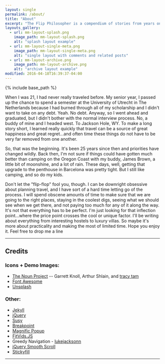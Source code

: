 ```yaml
---
layout: single
permalink: /about/
title: "About"
excerpt: "The Flip Philosopher is a compendium of stories from years on the road with and without kids."
layouts_gallery:
  - url: mm-layout-splash.png
    image_path: mm-layout-splash.png
    alt: "splash layout example"
  - url: mm-layout-single-meta.png
    image_path: mm-layout-single-meta.png
    alt: "single layout with comments and related posts"
  - url: mm-layout-archive.png
    image_path: mm-layout-archive.png
    alt: "archive layout example"
modified: 2016-04-18T16:39:37-04:00
---
```


{% include base_path %}

When I was 21, I had never really traveled before.  My senior year, I passed up the chance to spend a semester at the University of Utrecht in The Netherlands because I had burned through all of my scholarship and I didn't want to take on any debt.  Yeah.  No debt.  Anyway, so I went ahead and graduated, but I didn't bother with the normal interview process.  No, a buddy of mine and I headed west.  To Jackson Hole, WY.  To make a long story short, I learned really quickly that travel can be a source of great happiness and great regret...and often time these things do not have to be very far removed from one another.

So, that was the beginning.  It's been 25 years since then and priorities have changed wildly.  Back then, I'm not sure if things could have gotten much better than camping on the Oregon Coast with my buddy, James Brown, a little bit of moonshine, and a lot of rain.  These days, well, getting that upgrade to the penthouse in Barcelona was pretty tight.  But I still like camping, and so do my kids.

Don't let the "flip-flop" fool you, though.  I can be downright obsessive about planning travel, and I have sort of a hard time letting go of the process.  I will spend obscene amounts of time to make sure that we are going to the right places, staying in the coolest digs, seeing what we should see when we get there, and not paying too much for any of it along the way.  It's not that everything has to be perfect.  I'm just looking for that inflection point...where the price point crosses the cool or unique factor.  I'll be writing about everything from interesting hostels to luxury villas.  So maybe it's more about practicality and making the most of limited time.  Hope you enjoy it.  Feel free to drop me a line


---

## Credits

### Icons + Demo Images:

- [The Noun Project](https://thenounproject.com) -- Garrett Knoll, Arthur Shlain, and [tracy tam](https://thenounproject.com/tracytam)
- [Font Awesome](http://fortawesome.github.io/Font-Awesome/)
- [Unsplash](https://unsplash.com/)

### Other:

- [Jekyll](http://jekyllrb.com/)
- [jQuery](http://jquery.com/)
- [Susy](http://susy.oddbird.net/)
- [Breakpoint](http://breakpoint-sass.com/)
- [Magnific Popup](http://dimsemenov.com/plugins/magnific-popup/)
- [FitVids.JS](http://fitvidsjs.com/)
- Greedy Navigation - [lukejacksonn](http://codepen.io/lukejacksonn/pen/PwmwWV)
- [jQuery Smooth Scroll](https://github.com/kswedberg/jquery-smooth-scroll)
- [Stickyfill](https://github.com/wilddeer/stickyfill)

---